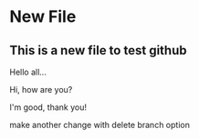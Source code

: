 # New File

## This is a new file to test github 

Hello all...

Hi, how are you?

I'm good, thank you!

make another change with delete branch option